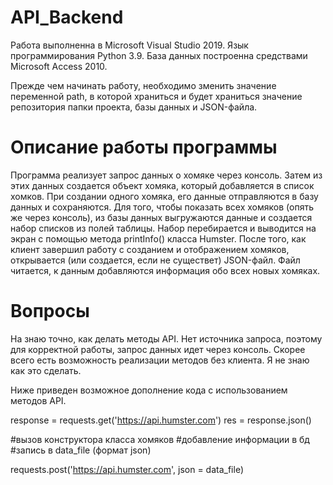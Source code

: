 # API_Backend

Работа выполненна в Microsoft Visual Studio 2019. Язык программирования Python 3.9. База данных построенна средствами Microsoft Access 2010.

Прежде чем начинать работу, необходимо зменить значение переменной path, в которой храниться и будет храниться значение репозитория папки проекта, базы данных и JSON-файла.

# Описание работы программы

Программа реализует запрос данных о хомяке через консоль. Затем из этих данных создается объект хомяка, который добавляется в список хомков. При создании одного хомяка, его данные отправляются в базу данных и сохраняются. Для того, чтобы показать всех хомяков (опять же через консоль), из базы данных выгружаются данные и создается набор списков из полей таблицы. Набор перебирается и выводится на экран с помощью метода printInfo() класса Humster. После того, как клиент завершил работу с созданием и отображением хомяков, открывается (или создается, если не существет) JSON-файл. Файл читается, к данным добавляются информация обо всех новых хомяках. 

# Вопросы

На знаю точно, как делать методы API. Нет источника запроса, поэтому для корректной работы, запрос данных идет через консоль.
Скорее всего есть возможность реализации методов без клиента. Я не знаю как это сделать.

Ниже приведен возможное дополнение кода с использованием методов API.

response = requests.get('https://api.humster.com')
res = response.json()

#вызов конструктора класса хомяков
#добавление информации в бд
#запись в data_file (формат json)

requests.post('https://api.humster.com', json = data_file)
